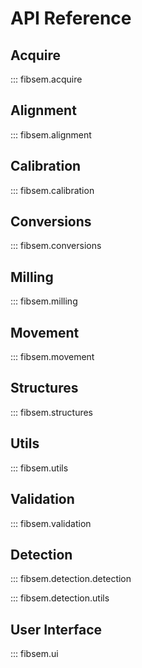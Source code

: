 
# API Reference


## Acquire
::: fibsem.acquire

## Alignment

::: fibsem.alignment

## Calibration
::: fibsem.calibration

## Conversions
::: fibsem.conversions

## Milling
::: fibsem.milling

## Movement
::: fibsem.movement

## Structures
::: fibsem.structures

## Utils
::: fibsem.utils

## Validation
::: fibsem.validation

## Detection
::: fibsem.detection.detection

::: fibsem.detection.utils

## User Interface
::: fibsem.ui